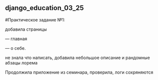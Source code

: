## django_education_03_25

#Практическое задание №1:

добавила страницы

— главная

— о себе.

не знала что написать, добавила  небольшое описание и рандомные абзацы лорема


Продолжила приложение из семинара, проверила, логи сохряняются
